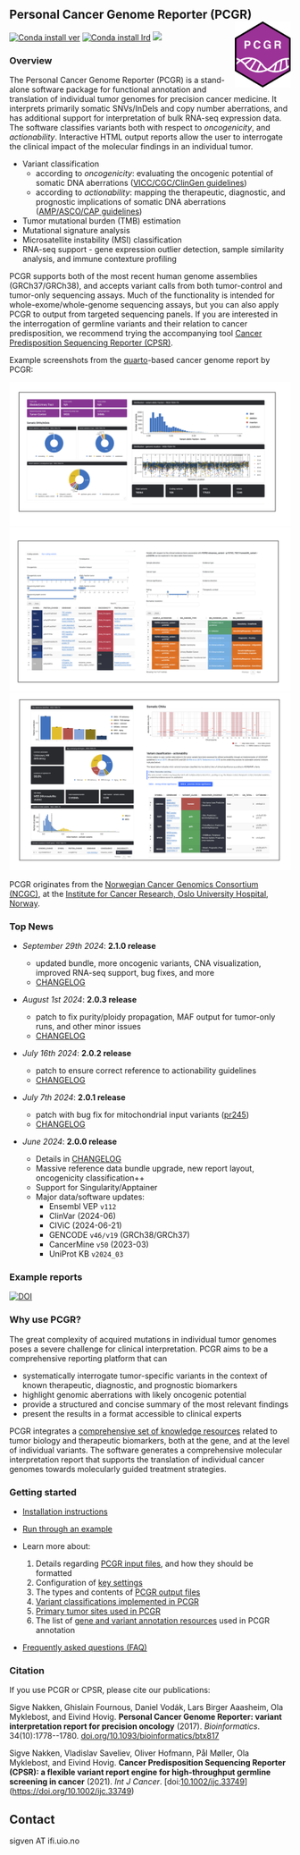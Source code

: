 ## Personal Cancer Genome Reporter (PCGR) <a href="https://sigven.github.io/pcgr/"><img src="pcgrr/man/figures/logo.png" align="right" height="118" width="100"/></a>

[![Conda install ver](https://anaconda.org/pcgr/pcgr/badges/version.svg)](https://anaconda.org/pcgr/pcgr)
[![Conda install lrd](https://anaconda.org/pcgr/pcgr/badges/latest_release_date.svg)](https://anaconda.org/pcgr/pcgr)
[<img src="https://img.shields.io/badge/dockerhub-images-important.svg?logo=LOGO">](https://hub.docker.com/r/sigven/pcgr)

### Overview

The Personal Cancer Genome Reporter (PCGR) is a stand-alone software package for functional annotation and translation of individual tumor genomes for precision cancer medicine. It interprets primarily somatic SNVs/InDels and copy number aberrations, and has additional support for interpretation of bulk RNA-seq expression data. The software classifies variants both with respect to _oncogenicity_, and _actionability_. Interactive HTML output reports allow the user to interrogate the clinical impact of the molecular findings in an individual tumor.

- Variant classification
  - according to *oncogenicity*: evaluating the oncogenic potential of somatic DNA aberrations ([VICC/CGC/ClinGen guidelines](https://pubmed.ncbi.nlm.nih.gov/35101336/))
  - according to *actionability*: mapping the therapeutic, diagnostic, and prognostic implications of somatic DNA aberrations ([AMP/ASCO/CAP guidelines](https://pubmed.ncbi.nlm.nih.gov/27993330/))
- Tumor mutational burden (TMB) estimation
- Mutational signature analysis
- Microsatellite instability (MSI) classification
- RNA-seq support - gene expression outlier detection, sample similarity analysis, and immune contexture profiling

PCGR supports both of the most recent human genome assemblies (GRCh37/GRCh38), and accepts variant calls from both tumor-control and tumor-only sequencing assays. Much of the functionality is intended for whole-exome/whole-genome sequencing assays, but you can also apply PCGR to output from targeted sequencing panels. If you are interested in the interrogation of germline variants and their relation to cancer predisposition, we recommend trying the accompanying tool [Cancer Predisposition Sequencing Reporter (CPSR)](https://github.com/sigven/cpsr).

Example screenshots from the [quarto](https://quarto.org)-based cancer genome report by PCGR:

![PCGR screenshot 1](pcgrr/pkgdown/assets/img/sc2.png)
![PCGR screenshot 2](pcgrr/pkgdown/assets/img/sc1.png)
![PCGR screenshot 3](pcgrr/pkgdown/assets/img/sc3.png)

PCGR originates from the [Norwegian Cancer Genomics Consortium (NCGC)](https://cancergenomics.no), at the [Institute for Cancer Research, Oslo University Hospital, Norway](https://radium.no).

### Top News

- *September 29th 2024*: **2.1.0 release**
  - updated bundle, more oncogenic variants, CNA visualization, 
    improved RNA-seq support, bug fixes, and more
  - [CHANGELOG](https://sigven.github.io/pcgr/articles/CHANGELOG.html)

- *August 1st 2024*: **2.0.3 release** 
  - patch to fix purity/ploidy propagation, MAF output for tumor-only runs, and other minor issues
  - [CHANGELOG](https://sigven.github.io/pcgr/articles/CHANGELOG.html)

- *July 16th 2024*: **2.0.2 release** 
  - patch to ensure correct reference to actionability guidelines
  - [CHANGELOG](https://sigven.github.io/pcgr/articles/CHANGELOG.html)

- *July 7th 2024*: **2.0.1 release** 
  - patch with bug fix for mitochondrial input variants ([pr245](https://github.com/sigven/pcgr/pull/245))
  - [CHANGELOG](https://sigven.github.io/pcgr/articles/CHANGELOG.html)

- *June 2024*: **2.0.0 release**
  - Details in [CHANGELOG](https://sigven.github.io/pcgr/articles/CHANGELOG.html)
  - Massive reference data bundle upgrade, new report layout, oncogenicity classification++
  - Support for Singularity/Apptainer
  - Major data/software updates:
    - Ensembl VEP `v112`
    - ClinVar (2024-06)
    - CIViC (2024-06-21)
    - GENCODE `v46/v19` (GRCh38/GRCh37)
    - CancerMine `v50` (2023-03)
    - UniProt KB `v2024_03`

### Example reports

[![DOI](https://zenodo.org/badge/DOI/10.5281/zenodo.13855988.svg)](https://doi.org/10.5281/zenodo.13855988)

### Why use PCGR?

The great complexity of acquired mutations in individual tumor genomes poses a severe challenge for clinical interpretation. PCGR aims to be a comprehensive reporting platform that can

- systematically interrogate tumor-specific variants in the context of known therapeutic, diagnostic, and prognostic biomarkers
- highlight genomic aberrations with likely oncogenic potential
- provide a structured and concise summary of the most relevant findings
- present the results in a format accessible to clinical experts

PCGR integrates a [comprehensive set of knowledge resources](https://sigven.github.io/pcgr/articles/annotation_resources.html) related to tumor biology and therapeutic biomarkers, both at the gene, and at the level of individual variants. The software generates a comprehensive molecular interpretation report that supports the translation of individual cancer genomes towards molecularly guided treatment strategies.

### Getting started

- [Installation instructions](https://sigven.github.io/pcgr/articles/installation.html)
- [Run through an example](https://sigven.github.io/pcgr/articles/running.html#example-run)
- Learn more about:

    1) Details regarding [PCGR input files](https://sigven.github.io/pcgr/articles/input.html), and how they should be formatted
    2) Configuration of [key settings](https://sigven.github.io/pcgr/articles/running.html)
    3) The types and contents of [PCGR output files](https://sigven.github.io/pcgr/articles/output.html)
    4) [Variant classifications implemented in PCGR](https://sigven.github.io/pcgr/articles/variant_classification.html)
    5) [Primary tumor sites used in PCGR](https://sigven.github.io/pcgr/articles/primary_tumor_sites.html)
    6) The list of [gene and variant annotation resources](https://sigven.github.io/pcgr/articles/annotation_resources.html) used in PCGR annotation

- [Frequently asked questions (FAQ)](https://sigven.github.io/pcgr/articles/faq.html)

### Citation

If you use PCGR or CPSR, please cite our publications:

Sigve Nakken, Ghislain Fournous, Daniel Vodák, Lars Birger Aaasheim, Ola Myklebost, and Eivind Hovig. **Personal Cancer Genome Reporter: variant interpretation report for precision oncology** (2017). *Bioinformatics*. 34(10):1778--1780. [doi.org/10.1093/bioinformatics/btx817](https://doi.org/10.1093/bioinformatics/btx817)

Sigve Nakken, Vladislav Saveliev, Oliver Hofmann, Pål Møller, Ola Myklebost, and Eivind Hovig. **Cancer Predisposition Sequencing Reporter (CPSR): a flexible variant report engine for high-throughput germline screening in cancer** (2021). *Int J Cancer*. [doi:[10.1002/ijc.33749](doi:%5B10.1002/ijc.33749)](https://doi.org/10.1002/ijc.33749)

## Contact

sigven AT ifi.uio.no

